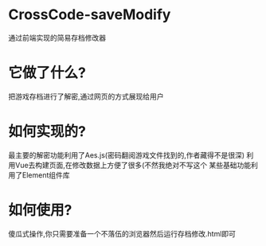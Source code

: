 # CrossCode-saveModify
  通过前端实现的简易存档修改器

# 它做了什么?
 把游戏存档进行了解密,通过网页的方式展现给用户
 
# 如何实现的?
 最主要的解密功能利用了Aes.js(密码翻阅游戏文件找到的,作者藏得不是很深)
 利用Vue去构建页面,在修改数据上方便了很多(不然我绝对不写这个
 某些基础功能利用了Element组件库
 
# 如何使用?
  傻瓜式操作,你只需要准备一个不落伍的浏览器然后运行存档修改.html即可
